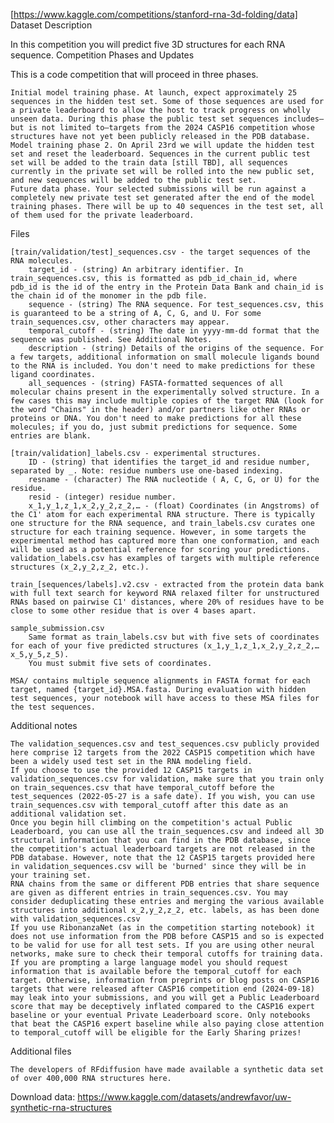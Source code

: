 [https://www.kaggle.com/competitions/stanford-rna-3d-folding/data]
Dataset Description

In this competition you will predict five 3D structures for each RNA sequence.
Competition Phases and Updates

This is a code competition that will proceed in three phases.

    Initial model training phase. At launch, expect approximately 25 sequences in the hidden test set. Some of those sequences are used for a private leaderboard to allow the host to track progress on wholly unseen data. During this phase the public test set sequences includes–but is not limited to–targets from the 2024 CASP16 competition whose structures have not yet been publicly released in the PDB database.
    Model training phase 2. On April 23rd we will update the hidden test set and reset the leaderboard. Sequences in the current public test set will be added to the train data [still TBD], all sequences currently in the private set will be rolled into the new public set, and new sequences will be added to the public test set.
    Future data phase. Your selected submissions will be run against a completely new private test set generated after the end of the model training phases. There will be up to 40 sequences in the test set, all of them used for the private leaderboard.

Files

    [train/validation/test]_sequences.csv - the target sequences of the RNA molecules.
        target_id - (string) An arbitrary identifier. In train_sequences.csv, this is formatted as pdb_id_chain_id, where pdb_id is the id of the entry in the Protein Data Bank and chain_id is the chain id of the monomer in the pdb file.
        sequence - (string) The RNA sequence. For test_sequences.csv, this is guaranteed to be a string of A, C, G, and U. For some train_sequences.csv, other characters may appear.
        temporal_cutoff - (string) The date in yyyy-mm-dd format that the sequence was published. See Additional Notes.
        description - (string) Details of the origins of the sequence. For a few targets, additional information on small molecule ligands bound to the RNA is included. You don't need to make predictions for these ligand coordinates.
        all_sequences - (string) FASTA-formatted sequences of all molecular chains present in the experimentally solved structure. In a few cases this may include multiple copies of the target RNA (look for the word "Chains" in the header) and/or partners like other RNAs or proteins or DNA. You don't need to make predictions for all these molecules; if you do, just submit predictions for sequence. Some entries are blank.

    [train/validation]_labels.csv - experimental structures.
        ID - (string) that identifies the target_id and residue number, separated by _. Note: residue numbers use one-based indexing.
        resname - (character) The RNA nucleotide ( A, C, G, or U) for the residue.
        resid - (integer) residue number.
        x_1,y_1,z_1,x_2,y_2,z_2,… - (float) Coordinates (in Angstroms) of the C1' atom for each experimental RNA structure. There is typically one structure for the RNA sequence, and train_labels.csv curates one structure for each training sequence. However, in some targets the experimental method has captured more than one conformation, and each will be used as a potential reference for scoring your predictions. validation_labels.csv has examples of targets with multiple reference structures (x_2,y_2,z_2, etc.). 

    train_[sequences/labels].v2.csv - extracted from the protein data bank with full text search for keyword RNA relaxed filter for unstructured RNAs based on pairwise C1' distances, where 20% of residues have to be close to some other residue that is over 4 bases apart.

    sample_submission.csv
        Same format as train_labels.csv but with five sets of coordinates for each of your five predicted structures (x_1,y_1,z_1,x_2,y_2,z_2,…x_5,y_5,z_5).
        You must submit five sets of coordinates.

    MSA/ contains multiple sequence alignments in FASTA format for each target, named {target_id}.MSA.fasta. During evaluation with hidden test sequences, your notebook will have access to these MSA files for the test sequences.

Additional notes

    The validation_sequences.csv and test_sequences.csv publicly provided here comprise 12 targets from the 2022 CASP15 competition which have been a widely used test set in the RNA modeling field.
    If you choose to use the provided 12 CASP15 targets in validation_sequences.csv for validation, make sure that you train only on train_sequences.csv that have temporal_cutoff before the test_sequences (2022-05-27 is a safe date). If you wish, you can use train_sequences.csv with temporal_cutoff after this date as an additional validation set.
    Once you begin hill climbing on the competition's actual Public Leaderboard, you can use all the train_sequences.csv and indeed all 3D structural information that you can find in the PDB database, since the competition's actual leaderboard targets are not released in the PDB database. However, note that the 12 CASP15 targets provided here in validation_sequences.csv will be 'burned' since they will be in your training set.
    RNA chains from the same or different PDB entries that share sequence are given as different entries in train_sequences.csv. You may consider deduplicating these entries and merging the various available structures into additional x_2,y_2,z_2, etc. labels, as has been done with validation_sequences.csv
    If you use RibonanzaNet (as in the competition starting notebook) it does not use information from the PDB before CASP15 and so is expected to be valid for use for all test sets. If you are using other neural networks, make sure to check their temporal cutoffs for training data.
    If you are prompting a large language model you should request information that is available before the temporal_cutoff for each target. Otherwise, information from preprints or blog posts on CASP16 targets that were released after CASP16 competition end (2024-09-18) may leak into your submissions, and you will get a Public Leaderboard score that may be deceptively inflated compared to the CASP16 expert baseline or your eventual Private Leaderboard score. Only notebooks that beat the CASP16 expert baseline while also paying close attention to temporal_cutoff will be eligible for the Early Sharing prizes!

Additional files

    The developers of RFdiffusion have made available a synthetic data set of over 400,000 RNA structures here.

Download data: https://www.kaggle.com/datasets/andrewfavor/uw-synthetic-rna-structures
